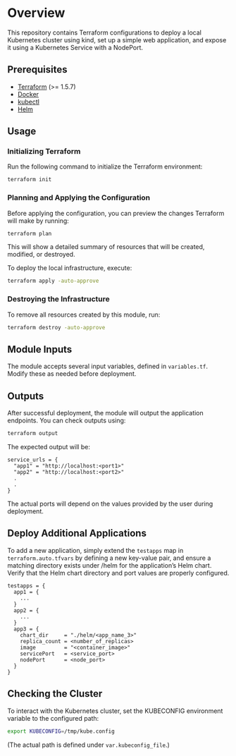 # Overview

This repository contains Terraform configurations to deploy a local Kubernetes cluster using kind, set up a simple web application, and expose it using a Kubernetes Service with a NodePort.

## Prerequisites

- [Terraform](https://developer.hashicorp.com/terraform/downloads) (>= 1.5.7)
- [Docker](https://www.docker.com/get-started)
- [kubectl](https://kubernetes.io/docs/tasks/tools/)
- [Helm](https://helm.sh/docs/intro/install/)

## Usage

### Initializing Terraform

Run the following command to initialize the Terraform environment:

```sh
terraform init
```

### Planning and Applying the Configuration

Before applying the configuration, you can preview the changes Terraform will make by running:

```sh
terraform plan
```

This will show a detailed summary of resources that will be created, modified, or destroyed.

To deploy the local infrastructure, execute:

```sh
terraform apply -auto-approve
```

### Destroying the Infrastructure

To remove all resources created by this module, run:

```sh
terraform destroy -auto-approve
```

## Module Inputs

The module accepts several input variables, defined in `variables.tf`. Modify these as needed before deployment.

## Outputs

After successful deployment, the module will output the application endpoints. You can check outputs using:

```sh
terraform output
```

The expected output will be:

```hcl
service_urls = {
  "app1" = "http://localhost:<port1>"
  "app2" = "http://localhost:<port2>"
  .
  .
}
```

The actual ports will depend on the values provided by the user during deployment.

## Deploy Additional Applications

To add a new application, simply extend the `testapps` map in `terraform.auto.tfvars` by defining a new key-value pair, and ensure a matching directory exists under /helm for the application’s Helm chart. Verify that the Helm chart directory and port values are properly configured.

```hcl
testapps = {
  app1 = {
    ...
  }
  app2 = {
    ...
  }
  app3 = {
    chart_dir     = "./helm/<app_name_3>"
    replica_count = <number_of_replicas>
    image         = "<container_image>"
    servicePort   = <service_port>
    nodePort      = <node_port>
  }
}
```

## Checking the Cluster

To interact with the Kubernetes cluster, set the KUBECONFIG environment variable to the configured path:

```sh
export KUBECONFIG=/tmp/kube.config
```

(The actual path is defined under `var.kubeconfig_file`.)
